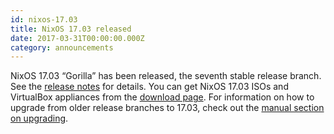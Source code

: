 ```yaml
---
id: nixos-17.03
title: NixOS 17.03 released
date: 2017-03-31T00:00:00.000Z
category: announcements
---
```


NixOS 17.03 “Gorilla” has been released, the seventh stable release branch. See the [release notes](/manual/nixos/stable/release-notes.html#sec-release-17.03) for details. You can get NixOS 17.03 ISOs and VirtualBox appliances from the [download page](/download). For information on how to upgrade from older release branches to 17.03, check out the [manual section on upgrading](/manual/nixos/stable/index.html#sec-upgrading).
